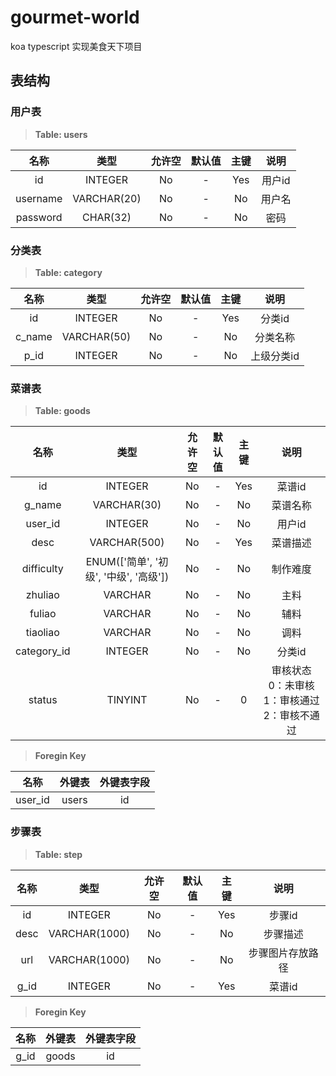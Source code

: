 # gourmet-world
 koa typescript  实现美食天下项目

## 表结构

### 用户表
> **Table: users**

|名称|类型|允许空|默认值|主键|说明|
|:--:|:--:|:--:|:--:|:--:|:--:|
| id | INTEGER | No | - | Yes | 用户id |
| username | VARCHAR(20) | No | - | No | 用户名 |
| password | CHAR(32) | No | - | No | 密码 |

### 分类表
> **Table: category**

|名称|类型|允许空|默认值|主键|说明|
|:--:|:--:|:--:|:--:|:--:|:--:|
| id | INTEGER | No | - | Yes | 分类id |
| c_name | VARCHAR(50) | No | - | No | 分类名称 |
| p_id | INTEGER | No | - | No | 上级分类id |

### 菜谱表
> **Table: goods**

|名称|类型|允许空|默认值|主键|说明|
|:--:|:--:|:--:|:--:|:--:|:--:|
| id | INTEGER | No | - | Yes | 菜谱id |
| g_name | VARCHAR(30) | No | - | No | 菜谱名称 |
| user_id | INTEGER | No | - | No | 用户id |
| desc | VARCHAR(500) | No | - | Yes | 菜谱描述 |
| difficulty | ENUM(['简单', '初级', '中级', '高级']) | No | - | No | 制作难度 |
| zhuliao | VARCHAR | No | - | No | 主料 |
| fuliao | VARCHAR | No | - | No | 辅料 |
| tiaoliao | VARCHAR | No | - | No | 调料 |
| category_id | INTEGER | No | - | No | 分类id |
| status | TINYINT | No | - | 0 | 审核状态 0：未审核  1：审核通过  2：审核不通过 |

> **Foregin Key**

|名称|外键表|外键表字段|
|:--:|:--:|:--:|
| user_id | users | id |

### 步骤表
> **Table: step**

|名称|类型|允许空|默认值|主键|说明|
|:--:|:--:|:--:|:--:|:--:|:--:|
| id | INTEGER | No | - | Yes | 步骤id |
| desc | VARCHAR(1000) | No | - | No | 步骤描述 |
| url | VARCHAR(1000) | No | - | No | 步骤图片存放路径 |
| g_id | INTEGER | No | - | Yes | 菜谱id |

> **Foregin Key**

|名称|外键表|外键表字段|
|:--:|:--:|:--:|
| g_id | goods | id |


